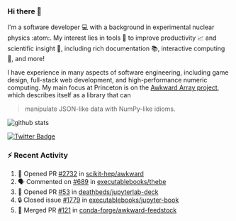 ### Hi there 👋 

I'm a software developer 💻 with a background in experimental nuclear physics :atom:. My interest lies in tools :wrench: to improve productivity :chart_with_upwards_trend: and scientific insight :telescope:, including rich documentation 📚, interactive computing 🧮, and more! 

I have experience in many aspects of software engineering, including game design, full-stack web development, and high-performance numeric computing. My main focus at Princeton is on the [Awkward Array project](awkward-array.org/), which describes itself as a library that can 
> manipulate JSON-like data with NumPy-like idioms.

![github stats](https://github-readme-stats.vercel.app/api?username=agoose77&show_icons=true&hide_rank=true&hide_title=true&bg_color=30,e76445,904e95&text_color=efe3ec&icon_color=efe3ec)
<!--
**agoose77/agoose77** is a ✨ _special_ ✨ repository because its `README.md` (this file) appears on your GitHub profile.

Here are some ideas to get you started:

- 🔭 I’m currently working on ...
- 🌱 I’m currently learning ...
- 👯 I’m looking to collaborate on ...
- 🤔 I’m looking for help with ...
- 💬 Ask me about ...
- 📫 How to reach me: ...
- 😄 Pronouns: ...
- ⚡ Fun fact: ...
-->

[![Twitter Badge](https://img.shields.io/twitter/follow/agoose77?style=flat-square&logo=Twitter&logoColor=white&color=cornflowerblue)](https://twitter.com/agoose77)

### :zap: Recent Activity

<!--START_SECTION:activity-->
1. 💪 Opened PR [#2732](https://github.com/scikit-hep/awkward/pull/2732) in [scikit-hep/awkward](https://github.com/scikit-hep/awkward)
2. 🗣 Commented on [#689](https://github.com/executablebooks/thebe/issues/689#issuecomment-1742823849) in [executablebooks/thebe](https://github.com/executablebooks/thebe)
3. 💪 Opened PR [#53](https://github.com/deathbeds/jupyterlab-deck/pull/53) in [deathbeds/jupyterlab-deck](https://github.com/deathbeds/jupyterlab-deck)
4. 🔒 Closed issue [#1779](https://github.com/executablebooks/jupyter-book/issues/1779) in [executablebooks/jupyter-book](https://github.com/executablebooks/jupyter-book)
5. 🎉 Merged PR [#121](https://github.com/conda-forge/awkward-feedstock/pull/121) in [conda-forge/awkward-feedstock](https://github.com/conda-forge/awkward-feedstock)
<!--END_SECTION:activity-->
